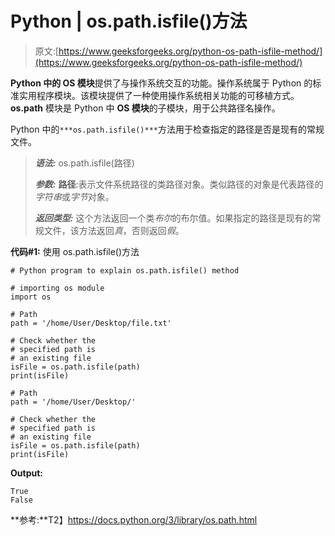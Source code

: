 # Python | os.path.isfile()方法

> 原文:[https://www.geeksforgeeks.org/python-os-path-isfile-method/](https://www.geeksforgeeks.org/python-os-path-isfile-method/)

**Python 中的 OS 模块**提供了与操作系统交互的功能。操作系统属于 Python 的标准实用程序模块。该模块提供了一种使用操作系统相关功能的可移植方式。 **os.path** 模块是 Python 中 **OS 模块**的子模块，用于公共路径名操作。

Python 中的`***os.path.isfile()***`方法用于检查指定的路径是否是现有的常规文件。

> ***语法:*** os.path.isfile(路径)
> 
> ***参数:***
> **路径**:表示文件系统路径的类路径对象。类似路径的对象是代表路径的*字符串*或*字节*对象。
> 
> ***返回类型:*** 这个方法返回一个类*布尔*的布尔值。如果指定的路径是现有的常规文件，该方法返回*真*，否则返回*假*。

**代码#1:** 使用 os.path.isfile()方法

```
# Python program to explain os.path.isfile() method 

# importing os module 
import os

# Path
path = '/home/User/Desktop/file.txt'

# Check whether the 
# specified path is 
# an existing file
isFile = os.path.isfile(path)
print(isFile)

# Path
path = '/home/User/Desktop/'

# Check whether the 
# specified path is 
# an existing file
isFile = os.path.isfile(path)
print(isFile)
```

**Output:**

```
True
False

```

**参考:**T2】https://docs.python.org/3/library/os.path.html